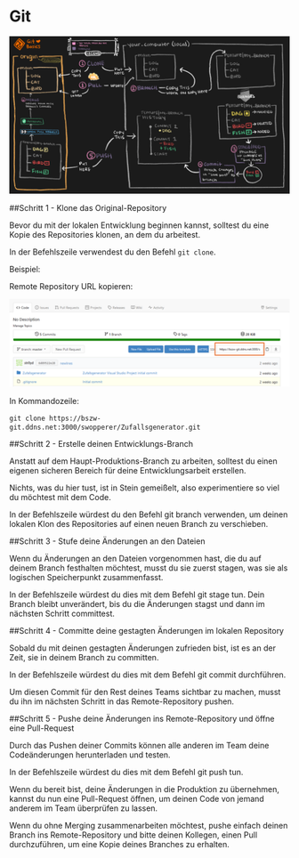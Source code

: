 # Git

![alt text](git-workflow-1.png)

##Schritt 1 - Klone das Original-Repository

Bevor du mit der lokalen Entwicklung beginnen kannst, solltest du eine Kopie des Repositories klonen, an dem du arbeitest.

In der Befehlszeile verwendest du den Befehl `git clone`.

Beispiel:

Remote Repository URL kopieren:

![alt text](remote-repo-url.png)

In Kommandozeile:

```
git clone https://bszw-git.ddns.net:3000/swopperer/Zufallsgenerator.git
```

##Schritt 2 - Erstelle deinen Entwicklungs-Branch

Anstatt auf dem Haupt-Produktions-Branch zu arbeiten, solltest du einen eigenen sicheren Bereich für deine Entwicklungsarbeit erstellen.

Nichts, was du hier tust, ist in Stein gemeißelt, also experimentiere so viel du möchtest mit dem Code.

In der Befehlszeile würdest du den Befehl git branch verwenden, um deinen lokalen Klon des Repositories auf einen neuen Branch zu verschieben. 

##Schritt 3 - Stufe deine Änderungen an den Dateien

Wenn du Änderungen an den Dateien vorgenommen hast, die du auf deinem Branch festhalten möchtest, musst du sie zuerst stagen, was sie als logischen Speicherpunkt zusammenfasst.

In der Befehlszeile würdest du dies mit dem Befehl git stage tun. Dein Branch bleibt unverändert, bis du die Änderungen stagst und dann im nächsten Schritt committest. 

##Schritt 4 - Committe deine gestagten Änderungen im lokalen Repository

Sobald du mit deinen gestagten Änderungen zufrieden bist, ist es an der Zeit, sie in deinem Branch zu committen.

In der Befehlszeile würdest du dies mit dem Befehl git commit durchführen.

Um diesen Commit für den Rest deines Teams sichtbar zu machen, musst du ihn im nächsten Schritt in das Remote-Repository pushen. 

##Schritt 5 - Pushe deine Änderungen ins Remote-Repository und öffne eine Pull-Request

Durch das Pushen deiner Commits können alle anderen im Team deine Codeänderungen herunterladen und testen.

In der Befehlszeile würdest du dies mit dem Befehl git push tun.

Wenn du bereit bist, deine Änderungen in die Produktion zu übernehmen, kannst du nun eine Pull-Request öffnen, um deinen Code von jemand anderem im Team überprüfen zu lassen.

Wenn du ohne Merging zusammenarbeiten möchtest, pushe einfach deinen Branch ins Remote-Repository und bitte deinen Kollegen, einen Pull durchzuführen, um eine Kopie deines Branches zu erhalten.
